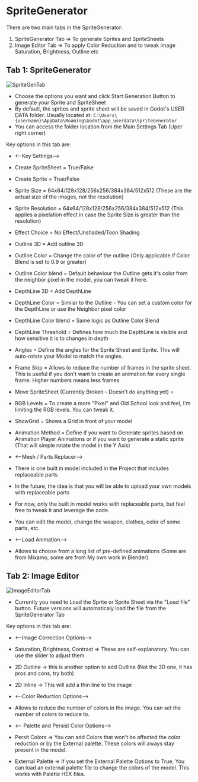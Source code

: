 # SpriteGenerator
There are two main tabs in the SpriteGenerator:
1. SpriteGenerator Tab => To generate Sprites and SpriteSheets
2. Image Editor Tab => To apply Color Reduction and to tweak image Saturation, Brightness, Outline etc


## Tab 1: SpriteGenerator
![SpriteGenTab](https://github.com/user-attachments/assets/658b807c-5b46-4f35-bb30-21739340dc82)
* Choose the options you want and click Start Generation Button to generate your Sprite and SpriteSheet
* By default, the sprites and sprite sheet will be saved in Godot's USER DATA folder. Usually located at: `C:\Users\{username}\AppData\Roaming\Godot\app_userdata\SpriteGenerator`
* You can access the folder location from the Main Settings Tab (Uper right corner)

Key options in this tab are:

* <--Key Settings-->
* Create SpriteSheet = True/False
* Create Sprite = True/False
* Sprite Size = 64x64/128x128/256x256/384x384/512x512 (These are the actual size of the images, not the resolution)
* Sprite Resolution = 64x64/128x128/256x256/384x384/512x512 (This applies a pixelation effect in case the Sprite Size is greater than the resolution)
* Effect Choice = No Effect/Unshaded/Toon Shading
* Outline 3D = Add outline 3D
* Outline Color = Change the color of the outline (Only applicable if Color Blend is set to 0.9 or greater)
* Outline Color blend = Default behaviour the Outline gets it's color from the neighbor pixel in the model, you can tweak it here. 
* DepthLine 3D = Add DepthLine
* DepthLine Color = Similar to the Outline - You can set a custom color for the DepthLine or use the Neighbor pixel color
* DepthLine Color blend = Same logic as Outline Color Blend
* DepthLine Threshold = Defines how much the DepthLine is visible and how sensitive it is to changes in depth
* Angles = Define the angles for the Sprite Sheet and Sprite. This will auto-rotate your Model to match the angles.
* Frame Skip = Allows to reduce the number of frames in the sprite sheet. This is useful if you don't want to create an animation for every single frame. Higher numbers means less frames.
* Move SpriteSheet (Currently Broken - Doesn't do anything yet) =
* RGB Levels = To create a more "Pixel" and Old School look and feel, I'm limiting the RGB levels. You can tweak it.
* ShowGrid = Shows a Grid in front of your model
* Animation Method = Define if you want to Generate sprites based on Animation Player Animations or if you want to generate a static sprite (That will simple rotate the model in the Y Axis)

* <--Mesh / Parts Replacer-->
* There is one built in model included in the Project that includes replaceable parts
* In the future, the idea is that you will be able to upload your own models with replaceable parts
* For now, only the built in model works with replaceable parts, but feel free to tweak it and leverage the code.
* You can edit the model, change the weapon, clothes, color of some parts, etc. 

* <--Load Animation-->
* Allows to choose from a long list of pre-defined animations (Some are from Mixamo, some are from My own work in Blender)


## Tab 2: Image Editor
![ImageEditorTab](https://github.com/user-attachments/assets/27ecfd9f-4cea-46fc-915b-91cddf9adf08)
* Currently you need to Load the Sprite or Sprite Sheet via the "Load file" button. Future versions will automaticaly load the file from the SpriteGenerator Tab

Key options in this tab are:
* <--Image Correction Options-->
* Saturation, Brightness, Contrast => These are self-explanatory. You can use the slider to adjust them.
* 2D Outline -> this is another option to add Outline (Not the 3D one, it has pros and cons, try both)
* 2D Inline -> This will add a thin line to the image

* <--Color Reduction Options-->
* Allows to reduce the number of colors in the image. You can set the number of colors to reduce to.

* <-- Palette and Persist Color Options-->
* Persit Colors => You can add Colors that won't be affected the color reduction or by the External palette. These colors will aways stay present in the model.
* External Palette => If you set the External Palette Options to True, You can load an external palette file to change the colors of the model. This works with Palette HEX files.












